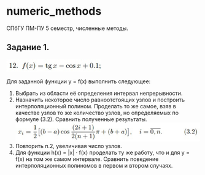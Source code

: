# numeric_methods

СПбГУ ПМ-ПУ 5 семестр, численные методы.

## Задание 1. 

![Image alt](https://github.com/AntonLedyaev/numeric_methods/raw/main/func.jpg)


Для заданной функции y = f(x) выполнить следующее:
1. Выбрать из области её определения интервал непрерывности.
2. Назначить некоторое число равноотстоящих узлов и построить интерполяционный полином. Проделать то же самое, взяв
в качестве узлов то же количество узлов, но определяемых по
формуле (3.2). Сравнить полученные результаты.
![Image alt](https://github.com/AntonLedyaev/numeric_methods/raw/main/formula.jpg)
3. Повторить п.2, увеличивая число узлов.
4. Для функции h(x) = |x| · f(x) проделать ту же работу, что и
для y = f(x) на том же самом интервале. Сравнить поведение
интерполяционных полиномов в первом и втором случаях.

